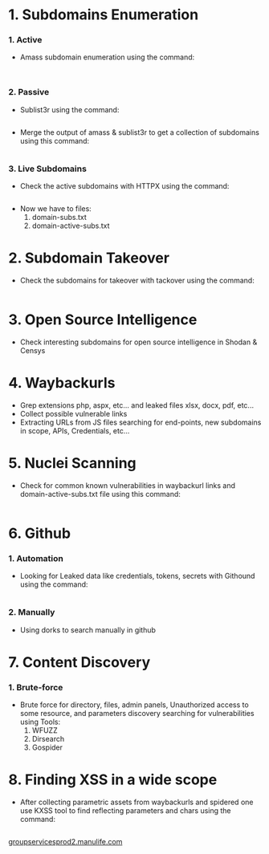 # 1. Subdomains Enumeration

### 1. Active

- Amass subdomain enumeration using the command:

``` sudo docker run -v /home/mu57f4/bin/amass_output:/.config/amass/ amass enum -d domain.com
``` 

``` sudo docker run -v /home/mu57f4/bin/amass_output:/.config/amass/ amass enum -d domain.com
``` 

### 2. Passive

- Sublist3r using the command:

``` python3 [sublist3r.py](http://sublist3r.py) -d [domain.com](http://domain.com) -o domain-sublist3r-output.txt
``` 
- Merge the output of amass & sublist3r to get a collection of subdomains using this command:

``` cat amass-output.txt > sublist3r-output.txt ; cat sublist3r-output.txt | sort | uniq | tee domain-subs.txt
``` 

### 3. Live Subdomains

- Check the active subdomains with HTTPX using the command:

``` ./httpx -l path/to/domain-sublist3r-output.txt -ports "80|443|8000|8443” -o domain-active-subs.txt
``` 

- Now we have to files:
    1. domain-subs.txt
    2. domain-active-subs.txt

# 2. Subdomain Takeover

- Check the subdomains for takeover with tackover using the command:

``` python3 takeover.py -l domain-active-subs.txt -o domain-takeover.txt -t 5
``` 

# 3. Open Source Intelligence

- Check interesting subdomains for open source intelligence in Shodan & Censys

# 4. Waybackurls

- Grep extensions php, aspx, etc... and leaked files xlsx, docx, pdf, etc...
- Collect possible vulnerable links
- Extracting URLs from JS files searching for end-points, new subdomains in scope, APIs, Credentials, etc...

# 5. Nuclei Scanning

- Check for common known vulnerabilities in waybackurl links and domain-active-subs.txt file using this command:

``` nuclei -t nuclei-templates/ -l domain-active-subs.txt
``` 

# 6. Github

### 1. Automation

- Looking for Leaked data like credentials, tokens, secrets with Githound using the command:

``` echo "\"[domain.com](http://domain.com/)\"" | ./githound --dig-files --dig-commits --many-results --threads 5
``` 

### 2. Manually

- Using dorks to search manually in github

# 7. Content Discovery

### 1. Brute-force

- Brute force for directory, files, admin panels, Unauthorized access to some resource,  and parameters discovery searching for vulnerabilities using Tools:
    1. WFUZZ
    2. Dirsearch
    3. Gospider

# 8. Finding XSS in a wide scope

- After collecting parametric assets from waybackurls and spidered one use KXSS tool to find reflecting parameters and chars using the command:

``` cat urls | kxss > domain-kxss.txt
``` 

[groupservicesprod2.manulife.com](http://groupservicesprod2.manulife.com/)
